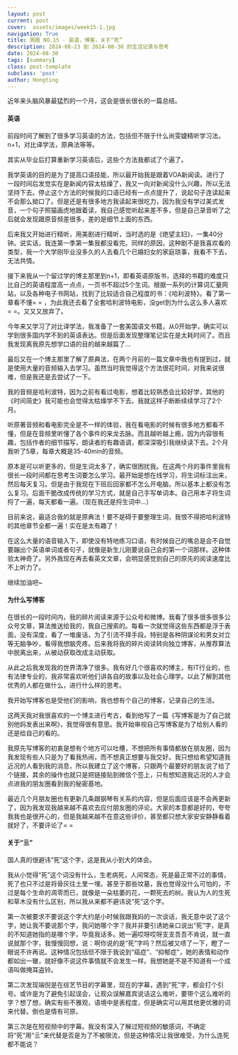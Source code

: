 ```yaml
---
layout: post
current: post
cover:  assets/images/week15-1.jpg
navigation: True
title: 周报 NO.15 - 英语，博客，关于“死”
description: 2024-08-23 到 2024-08-30 的生活记录与思考
date: 2024-08-30
tags: [summary]
class: post-template
subclass: 'post'
author: Hongting
---
```


近年来头脑风暴最猛烈的一个月，这会是很长很长的一篇总结。

#### 英语
前段时间了解到了很多学习英语的方法，包括但不限于什么尚雯婕精听学习法，n+1，对比译学法，原典法等等。

其实从毕业后打算重新学习英语后，这些个方法我都试了个遍了。

我学英语的目的是为了提高口语技能，所以最开始我是跟着VOA新闻读。进行了一段时间后发觉实在是新闻内容太枯燥了，我又一向对新闻没什么兴趣，所以无法坚持下去。停止这个方法的时候我的口语已经有一点点提升了，说起句子连读起来不会那么拗口了。但是还是有很多地方我读起来很吃力，因为我没有学过美式发音，一个句子照猫画虎地跟着读，我自己感觉听起来差不多，但是自己录音听了之后就会发现跟原音频差很多，差的是细节上面的东西。

后来我又开始进行精听，用美剧进行精听，当时选的是《绝望主妇》，一集40分钟。说实话，我连第一季第一集我都没看完。同样的原因，这种剧不是我喜欢看的类型，我一个大学刚毕业没多久的人去看几个已婚妇女的家庭琐事，我看不下去，无法共情。

接下来我从一个留过学的博主那里到n+1，即看英语原版书，选择的书籍的难度只比自己的英语程度高一点点，一页书不超过5个生词。根据一系列的计算词汇量网站，以及各种电子书网站，找到了比较适合自己程度的书：《哈利波特》。看了第一章看不懂= = ，为此我还去看了全套哈利波特电影，没get到为什么这么多人喜欢= =。又又又放弃了。

今年来又学习了对比译学法，我准备了一套美国语文书籍，从0开始学，确实可以学到很多国内学不到的英语表达。但是后面发现整理笔记实在是太耗时间了。而且我发现离我原先想学口语的目的越来越篇了...

最后又在一个博主那里了解了原典法，在两个月前的一篇文章中我也有提到过，就是使用大量的音频输入去学习。虽然当时我觉得这个方法很花时间，对我来说很难，但是我还是去尝试了一下。

我的音频是哈利波特，因为之前有看过电影，想着比较熟悉会比较好学，其他的《时间简史》我可能也会觉得太枯燥学不下去。我就这样子断断续续学习了2个月。

听原著音频和看电影完全是不一样的体验，我在看电影的时候有很多地方都看不懂，但是在音频里听懂了各个事件的来龙去脉。而且越听越上瘾，因为内容很有趣，包括作者的细节描写，朗读者的有趣语调，都深深吸引我继续读下去。2个月我听了5章，每章大概是35-40min的音频。

原本是可以听更多的，但是生词太多了，确实很困扰我。在这两个月的事件里我有很长一段时间都在思考生词要怎么学习。最开始是想在线学习，将生词标注出来，然后每天复习。但是由于我现在下班后回家都不怎么开电脑，所以基本上都没有怎么复习。后面干脆改成传统的学习方式，就是自己手写单词本。自己用本子将生词捋了一遍，每天都看一遍。（现在我还是捋生词中...）

目前来说，最适合我的就是原典法！要不是碍于要整理生词，我恨不得把哈利波特的其他章节全都一遍！实在是太有趣了！

在这么大量的语音输入下，即使没有特地练习口语，有时候自己的嘴总是会不自觉要蹦出个英语单词或者句子，就像是新生儿刚要说自己会的第一个词那样。这种体验太神奇了。另外我现在再去看英文文章，会明显感觉到自己的原先的阅读速度比不上听力了。

继续加油吧~


#### 为什么写博客
在很长的一段时间内，我的碎片阅读来源于公众号和微博。我看了很多很多很多公众号文章，算法推送给我的，我自己搜索的。每看一次就觉得这些东西都是浮于表面，没有深度，看了一堆废话，为了引流不择手段。特别是各种阴谋论和男女对立等无脑争吵，看得我想脑壳疼。后来我将我的碎片阅读转向独立博客，从推荐算法中脱离出来，从被动获取改成主动获取。

从此之后我发现我的世界清净了很多。我有好几个很喜欢的博主，有IT行业的，也有法律专业的，我非常喜欢听他们讲各自的故事以及社会心理学。以此了解到其他优秀的人都在做什么，进行什么样的思考。

我开始写博客也是受他们的影响，我也想有个自己的博客，记录自己的生活。

这两天我对我很喜欢的一个博主进行考古，看到他写了一篇《写博客是为了自己就别他妈发表出来啊》，我觉得很有意思。我开始审视自己写博客是为了给别人看的还是给自己的看的。

我原先写博客的初衷是想有个地方可以吐槽，不想把所有事情都放在朋友圈，因为我发现有些人只是为了看我热闹，而不想真正想要与我交好。我只想给希望知道我近况的人看到我的消息，所以我建立了这个博客，只跟两个最要好的朋友说了给了个链接，其余的操作也就只是把链接贴到微信个签上，只有想知道我近况的人才会点进我的朋友圈看到我的秘密基地。

最近几个月朋友圈也有更新几条跟钢琴有关系的内容，但是后面应该是不会再更新了，因为我发现我越来越不喜欢去应付朋友圈的评论。大家的本意都是好的，夸夸我我也是很开心的，但是我越来越不在意这些评价，甚至都只想大家安安静静看着就好了，不要评论了= =


#### 关于“亖”
国人真的很避讳“死”这个字，这是我从小到大的体会。

我从小觉得“死”这个词没有什么，生老病死，人间常态，死是最正常不过的事情，死了也只不过是将骨灰往土里一埋。甚至于那些坟墓，我也觉得没什么可怕的，不过是每个生命的凋零而已，就像是一朵枯萎的花，一颗死去的树。我认为人的生死和草木没有什么区别，所以我从来都不避讳说“死”这个字。

第一次被要求不要说这个字大约是小时候我跟我妈的一次谈话，我无意中说了这个字，她让我不要说那个字，我问她哪个字？我并非要引诱她亲口说出“死”字，是真的不知道她指的是哪个字，毕竟我话多。她一遍哎呀哎呀支支吾吾不肯说，就一直说就那个字，我慢慢回想，说：啊你说的是“死”字吗？然后被又啧了一下，瞪了一眼说不许再说。这种情况包括但不限于我说到“癌症”、“抑郁症”，她的表情和动作都如出一辙，就好像不说这件事情就不会发生一样。我想她是不是不知道有一个成语叫做掩耳盗铃。

第二次发现端倪是在综艺节目的字幕里，现在的字幕，遇到“死”字，都会打个引号。或许是为了避免引起误会，让观众误解嘉宾说话这么难听，要带个这么难听的字？想了想，确实有些不雅观，语境中是表程度，但是确实可以用其他更优雅的词来代替。倒也是情有可原。

第三次是在短视频中的字幕。我没有深入了解过短视频的敏感词，不确定将“死”用“亖”来代替是否是为了不被限流，但是这种情况让我很难受，为什么连死都不能说？
